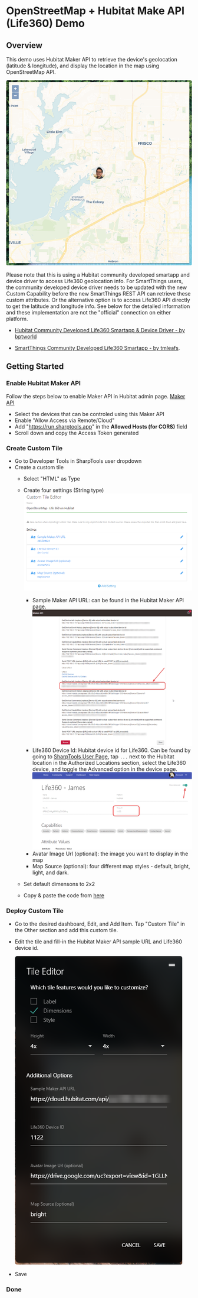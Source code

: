 # OpenStreetMap + Hubitat Make API (Life360) Demo

## Overview

This demo uses Hubitat Maker API to retrieve the device's geolocation (latitude & longitude), and display the location in the map using OpenStreetMap API.

![Quick View](/Live%20Map%20Demo/assets/live_map_tile.png)

Please note that this is using a Hubitat community developed smartapp and device driver to access Life360 geolocation info. For SmartThings users, the community developed device driver needs to be updated with the new Custom Capability before the new SmartThings REST API can retrieve these custom attributes. Or the alternative option is to access Life360 API directly to get the latitude and longitude info. See below for the detailed information and these implementation are not the "official" connection on either platform.

* [Hubitat Community Developed Life360 Smartapp & Device Driver - by bptworld](https://github.com/bptworld/Hubitat/tree/master/Ported)

* [SmartThings Community Developed Life360 Smartapp - by tmleafs](https://github.com/tmleafs/life360-smartthings-refresh/tree/master/smartapps/tmleafs/life360-connect.src).


## Getting Started

### Enable Hubitat Maker API 
Follow the steps below to enable Maker API in Hubitat admin page.
[Maker API](https://docs.hubitat.com/index.php?title=Maker_API)
* Select the devices that can be controled using this Maker API
* Enable "Allow Access via Remote/Cloud"
* Add "https://run.sharptools.app" in the **Allowed Hosts (for CORS)** field
* Scroll down and copy the Access Token generated

### Create Custom Tile
* Go to Developer Tools in SharpTools user dropdown
* Create a custom tile
    * Select "HTML" as Type
    * Create four settings (String type)
    ![settings](/Live%20Map%20Demo/assets/custom_tile_settings.png)        
        * Sample Maker API URL: can be found in the Hubitat Maker API page.
          ![smaple_url](/Live%20Map%20Demo/assets/sample_cloud_url.png)
        * Life360 Device Id: Hubitat device id for Life360. Can be found by going to [SharpTools User Page](https://sharptools.io/user), tap `...` next to the Hubitat location in the Authorized Locations section, select the Life360 device, and toggle the Advanced option in the device page.
          ![settings](/Live%20Map%20Demo/assets/find_device_id.png)
        * Avatar Image Url (optional): the image you want to display in the map
        * Map Source (optional): four different map styles - default, bright, light, and dark.
        
    * Set default dimensons to 2x2
    * Copy & paste the code from [here](/Live%20Map%20Demo/source.html)

### Deploy Custom Tile
* Go to the desired dashboard, Edit, and Add Item. Tap "Custom Tile" in the Other section and add this custom tile.

* Edit the tile and fill-in the Hubitat Maker API sample URL and Life360 device id.

  ![Edit custom tile](/Live%20Map%20Demo/assets/tile_editor.png)

* Save


### Done
